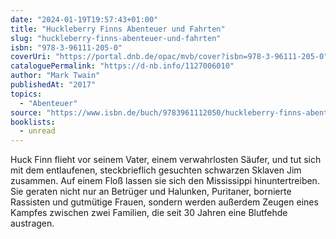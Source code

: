 ```yaml
---
date: "2024-01-19T19:57:43+01:00"
title: "Huckleberry Finns Abenteuer und Fahrten"
slug: "huckleberry-finns-abenteuer-und-fahrten"
isbn: "978-3-96111-205-0"
coverUri: "https://portal.dnb.de/opac/mvb/cover?isbn=978-3-96111-205-0"
cataloguePermalink: "https://d-nb.info/1127006010"
author: "Mark Twain"
publishedAt: "2017"
topics:
  - "Abenteuer"
source: "https://www.isbn.de/buch/9783961112050/huckleberry-finns-abenteuer-und-fahrten"
booklists:
  - unread
---
```


Huck Finn flieht vor seinem Vater, einem verwahrlosten Säufer, und tut sich mit 
dem entlaufenen, steckbrieflich gesuchten schwarzen Sklaven Jim zusammen. Auf 
einem Floß lassen sie sich den Mississippi hinuntertreiben. Sie geraten nicht 
nur an Betrüger und Halunken, Puritaner, bornierte Rassisten und gutmütige 
Frauen, sondern werden außerdem Zeugen eines Kampfes zwischen zwei Familien, die 
seit 30 Jahren eine Blutfehde austragen.